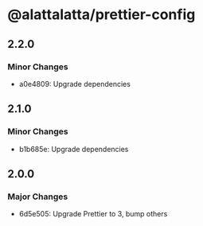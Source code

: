 # @alattalatta/prettier-config

## 2.2.0

### Minor Changes

- a0e4809: Upgrade dependencies

## 2.1.0

### Minor Changes

- b1b685e: Upgrade dependencies

## 2.0.0

### Major Changes

- 6d5e505: Upgrade Prettier to 3, bump others
